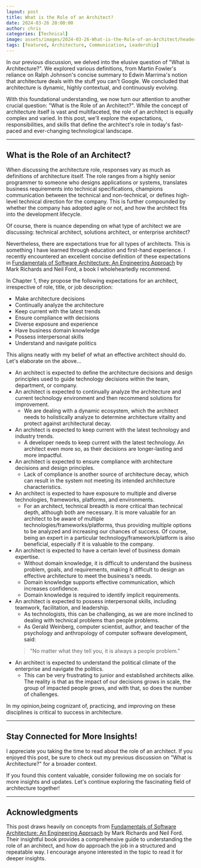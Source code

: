 ```yaml
---
layout: post
title: What is the Role of an Architect?
date: 2024-03-26 20:00:00
author: chris
categories: [Technical]
image: assets/images/2024-03-26-What-is-the-Role-of-an-Architect/header.jpg
tags: [featured, Architecture, Communication, Leadership]
---
```


In our previous discussion, we delved into the elusive question of "What is Architecture?". We explored various definitions, from Martin Fowler's reliance on Ralph Johnson's concise summary to Edwin Marrima's notion that architecture deals with the stuff you can't Google. We concluded that architecture is dynamic, highly contextual, and continuously evolving.

With this foundational understanding, we now turn our attention to another crucial question: "What is the Role of an Architect?". While the concept of architecture itself is vast and multifaceted, the role of an architect is equally complex and varied. In this post, we'll explore the expectations, responsibilities, and skills that define the architect's role in today's fast-paced and ever-changing technological landscape.

---


## What is the Role of an Architect?

When discussing the architecture role, responses vary as much as definitions of architecture itself. The role ranges from a highly senior programmer to someone who designs applications or systems, translates business requirements into technical specifications, champions communication between the technical and non-technical, or defines high-level technical direction for the company. This is further compounded by whether the company has adopted agile or not, and how the architect fits into the development lifecycle.

Of course, there is nuance depending on what type of architect we are discussing: technical architect, solutions architect, or enterprise architect?

Nevertheless, there are expectations true for all types of architects. This is something I have learned through education and first-hand experience. I recently encountered an excellent concise definition of these expectations in [Fundamentals of Software Architecture: An Engineering Approach](https://www.thoughtworks.com/insights/books/fundamentals-of-software-architecture) by Mark Richards and Neil Ford, a book I wholeheartedly recommend.

In Chapter 1, they propose the following expectations for an architect, irrespective of role, title, or job description:
- Make architecture decisions
- Continually analyze the architecture
- Keep current with the latest trends
- Ensure compliance with decisions
- Diverse exposure and experience
- Have business domain knowledge
- Possess interpersonal skills
- Understand and navigate politics

This aligns neatly with my belief of what an effective architect should do. Let's elaborate on the above...

- An architect is expected to define the architecture decisions and design principles used to guide technology decisions within the team, department, or company.
- An architect is expected to continually analyze the architecture and current technology environment and then recommend solutions for improvement.
  - We are dealing with a dynamic ecosystem, which the architect needs to holistically analyze to determine architecture vitality and protect against architectural decay.
- An architect is expected to keep current with the latest technology and industry trends.
  - A developer needs to keep current with the latest technology. An architect even more so, as their decisions are longer-lasting and more impactful.
- An architect is expected to ensure compliance with architecture decisions and design principles.
  - Lack of compliance is another source of architecture decay, which can result in the system not meeting its intended architecture characteristics.
- An architect is expected to have exposure to multiple and diverse technologies, frameworks, platforms, and environments.
  - For an architect, technical breadth is more critical than technical depth, although both are necessary. It is more valuable for an architect to be aware of multiple technologies/frameworks/platforms, thus providing multiple options to be analyzed and increasing our chances of success. Of course, being an expert in a particular technology/framework/platform is also beneficial, especially if it is valuable to the company.
- An architect is expected to have a certain level of business domain expertise.
  - Without domain knowledge, it is difficult to understand the business problem, goals, and requirements, making it difficult to design an effective architecture to meet the business's needs.
  - Domain knowledge supports effective communication, which increases confidence.
  - Domain knowledge is required to identify implicit requirements.
- An architect is expected to possess interpersonal skills, including teamwork, facilitation, and leadership.
  - As technologists, this can be challenging, as we are more inclined to dealing with technical problems than people problems.
  - As Gerald Weinberg, computer scientist, author, and teacher of the psychology and anthropology of computer software development, said: 
  > "No matter what they tell you, it is always a people problem."
- An architect is expected to understand the political climate of the enterprise and navigate the politics.
  - This can be very frustrating to junior and established architects alike. The reality is that as the impact of our decisions grows in scale, the group of impacted people grows, and with that, so does the number of challenges.

In my opinion,being cognizant of, practicing, and improving on these disciplines is critical to success in architecture.

---

## Stay Connected for More Insights!

I appreciate you taking the time to read about the role of an architect. If you enjoyed this post, be sure to check out my previous discussion on "What is Architecture?" for a broader context.

If you found this content valuable, consider following me on socials for more insights and updates. Let's continue exploring the fascinating field of architecture together!

---

## Acknowledgments

This post draws heavily on concepts from [Fundamentals of Software Architecture: An Engineering Approach](https://www.thoughtworks.com/insights/books/fundamentals-of-software-architecture) by Mark Richards and Neil Ford. Their insightful book provides a comprehensive guide to understanding the role of an architect, and how do approach the job in a structured and repeatable way. I encourage anyone interested in the topic to read it for deeper insights.
